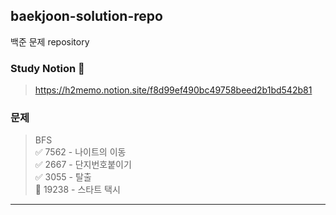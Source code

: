 ## baekjoon-solution-repo
백준 문제 repository

### Study Notion 🔗
>https://h2memo.notion.site/f8d99ef490bc49758beed2b1bd542b81

### 문제
>BFS\
>✅ 7562  - 나이트의 이동\
>✅ 2667  - 단지번호붙이기\
>✅ 3055  - 탈출\
>🔁 19238 - 스타트 택시
---